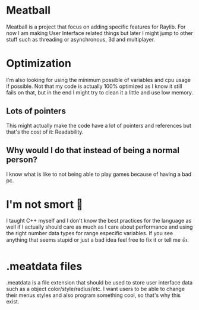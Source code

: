 # Meatball
Meatball is a project that focus on adding specific features for Raylib. For now I am making User Interface related things but later I might jump to other stuff such as threading or asynchronous, 3d and multiplayer. 

# Optimization
I'm also looking for using the minimum possible of variables and cpu usage if possible. Not that my code is actually 100% optimized as I know it still fails on that, but in the end I might try to clean it a little and use low memory.

## Lots of pointers
This might actually make the code have a lot of pointers and references but that's the cost of it: Readability.

## Why would I do that instead of being a normal person?
I know what is like to not being able to play games because of having a bad pc.

# I'm not smort 🤡
I taught C++ myself and I don't know the best practices for the language as well if I actually should care as much as I care about performance and using the right number data types for range especific variables. If you see anything that seems stupid or just a bad idea feel free to fix it or tell me 👍.

# .meatdata files
.meatdata is a file extension that should be used to store user interface data such as a object color/style/radius/etc. I want users to be able to change their menus styles and also program something cool, so that's why this exist.